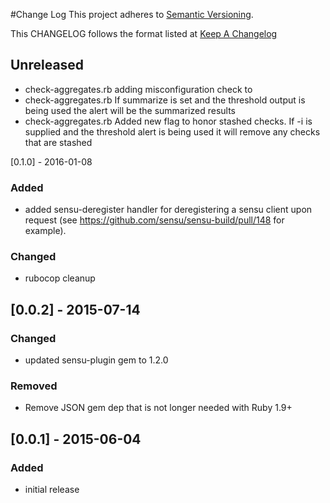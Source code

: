 #Change Log
This project adheres to [Semantic Versioning](http://semver.org/).

This CHANGELOG follows the format listed at [Keep A Changelog](http://keepachangelog.com/)

## Unreleased
- check-aggregates.rb adding misconfiguration check to 
- check-aggregates.rb If summarize is set and the threshold output is being used the alert will be the summarized results
- check-aggregates.rb Added new flag to honor stashed checks. If -i is supplied and the threshold alert is being used it will remove any checks that are stashed

[0.1.0] - 2016-01-08
### Added
- added sensu-deregister handler for deregistering a sensu client upon request (see https://github.com/sensu/sensu-build/pull/148 for example).

### Changed
- rubocop cleanup

## [0.0.2] - 2015-07-14
### Changed
- updated sensu-plugin gem to 1.2.0

### Removed
- Remove JSON gem dep that is not longer needed with Ruby 1.9+

## [0.0.1] - 2015-06-04

### Added
- initial release

